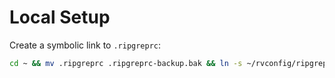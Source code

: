 # Local Setup

Create a symbolic link to `.ripgreprc`:

```sh
cd ~ && mv .ripgreprc .ripgreprc-backup.bak && ln -s ~/rvconfig/ripgrep/ripgreprc .ripgreprc
```
